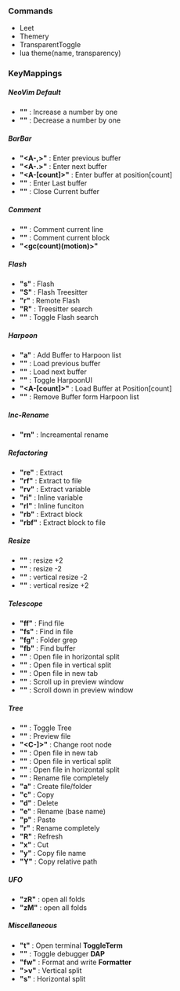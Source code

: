 ### Commands

- Leet
- Themery
- TransparentToggle
- lua theme(name, transparency)

### KeyMappings

##### NeoVim Default
- **"<C-a>"** : Increase a number by one
- **"<C-x>"** : Decrease a number by one

##### BarBar

- **"<A-,>"** : Enter previous buffer
- **"<A-.>"** : Enter next buffer
- **"<A-[count]>"** : Enter buffer at position[count] 
- **"<A-0>"** : Enter Last buffer
- **"<A-c>"** : Close Current buffer

##### Comment

- **"<gcc>"** : Comment current line
- **"<gcb>"** : Comment current block
- **"<gc(count)(motion)>"**

##### Flash

- **"s"** : Flash
- **"S"** : Flash Treesitter
- **"r"** : Remote Flash
- **"R"** : Treesitter search
- **"<C-s>"** : Toggle Flash search

##### Harpoon

- **"<leader>a"** : Add Buffer to Harpoon list
- **"<A-q>"** : Load previous buffer
- **"<A-e>"** : Load next buffer
- **"<A-a>"** : Toggle HarpoonUI
- **"<A-[count]>"** : Load Buffer at Position[count]
- **"<A-z>"** : Remove Buffer form Harpoon list

##### Inc-Rename

- **"<leader>rn"** : Increamental rename

##### Refactoring

- **"<leader>re"** : Extract
- **"<leader>rf"** : Extract to file
- **"<leader>rv"** : Extract variable
- **"<leader>ri"** : Inline variable
- **"<leader>rI"** : Inline funciton
- **"<leader>rb"** : Extract block
- **"<leader>rbf"** : Extract block to file

##### Resize

- **"<C-j>"** : resize +2
- **"<C-k>"** : resize -2
- **"<C-h>"** : vertical resize -2
- **"<C-l>"** : vertical resize +2

##### Telescope

- **"<leader>ff"** : Find file
- **"<leader>fs"** : Find in file
- **"<leader>fg"** : Folder grep
- **"<leader>fb"** : Find buffer 
- **"<C-x>"** : Open file in horizontal split
- **"<C-v>"** : Open file in vertical split
- **"<C-t>"** : Open file in new tab
- **"<C-u>"** : Scroll up in preview window
- **"<C-d>"** : Scroll down in preview window

##### Tree

- **"<leader><leader>"** : Toggle Tree
- **"<Tab>"** : Preview file
- **"<C-]>"** : Change root node
- **"<C-t>"** : Open file in new tab
- **"<C-v>"** : Open file in vertical split
- **"<C-x>"** : Open file in horizontal split
- **"<C-r>"** : Rename file completely
- **"a"** : Create file/folder
- **"c"** : Copy
- **"d"** : Delete
- **"e"** : Rename (base name)
- **"p"** : Paste
- **"r"** : Rename completely
- **"R"** : Refresh
- **"x"** : Cut
- **"y"** : Copy file name
- **"Y"** : Copy relative path

##### UFO

- **"zR"** : open all folds
- **"zM"** : open all folds

##### Miscellaneous 

- **"<leader>t"** : Open terminal       **ToggleTerm**
- **"<C-b>"** : Toggle debugger         **DAP**
- **"<leader>fw"** : Format and write   **Formatter**
- **"<C-s>>v"** : Vertical split
- **"<C-s>s"** : Horizontal split
